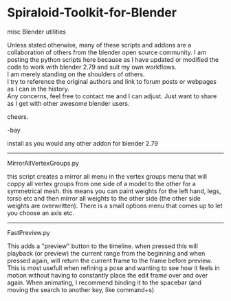 # Spiraloid-Toolkit-for-Blender
misc Blender utilities

Unless stated otherwise, many of these scripts and addons are a collaboration of others from the blender open source community.
I am posting the python scripts here because as I have updated or modified the code to work with blender 2.79 and suit my own workflows.   
I am merely standing on the shoulders of others.  
I try to reference the original authors and link to forum posts or webpages as I can in the history.  
Any concerns, feel free to contact me and I can adjust.  Just want to share as I get with other awesome blender users.

cheers.

-bay

install as you would any other addon for blender 2.79

---

MirrorAllVertexGroups.py

this script creates a mirror all menu in the vertex groups menu that will coppy all vertex groups from one side of a model to the other for a symmetrical mesh.  this means you can paint weights for the left hand, legs, torso etc and then mirror all weights to the other side (the other side weights are overwritten).  There is a small options menu that comes up to let you choose an axis etc.


---

FastPreview.py

This adds a "preview" button to the timeline.  when pressed this will playback (or preview) the current range from the beginning and when pressed again, will return the current frame to the frame before preview.  This is most usefull when refining a pose and wanting to see how it feels in motion without having to constantly place the edit frame over and over again.  When animating, I recommend binding it to the spacebar (and moving the search to another key, like command+s)

